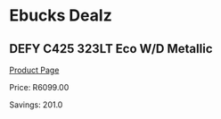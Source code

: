 
# Ebucks Dealz
## DEFY C425 323LT Eco W/D Metallic
[Product Page](https://www.ebucks.com/web/shop/productSelected.do?prodId=342597986&catId=322194367)

Price: R6099.00

Savings: 201.0


	